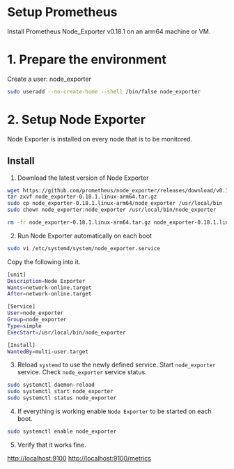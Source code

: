 # Setup Prometheus

Install Prometheus Node_Exporter v0.18.1 on an arm64 machine or VM.

# 1. Prepare the environment

Create a user: node_exporter

```sh
sudo useradd --no-create-home --shell /bin/false node_exporter
```

# 2. Setup Node Exporter

Node Exporter is installed on every node that is to be monitored.

## Install

1. Download the latest version of Node Exporter

```sh
wget https://github.com/prometheus/node_exporter/releases/download/v0.18.1/node_exporter-0.18.1.linux-arm64.tar.gz
tar zxvf node_exporter-0.18.1.linux-arm64.tar.gz
sudo cp node_exporter-0.18.1.linux-arm64/node_exporter /usr/local/bin
sudo chown node_exporter:node_exporter /usr/local/bin/node_exporter

rm -fr node_exporter-0.18.1.linux-arm64.tar.gz node_exporter-0.18.1.linux-arm64
```

2. Run Node Exporter automatically on each boot

```sh
sudo vi /etc/systemd/system/node_exporter.service
```

Copy the following into it.

```sh
[unit]
Description=Node Exporter
Wants=network-online.target
After=network-online.target

[Service]
User=node_exporter
Group=node_exporter
Type=simple
ExecStart=/usr/local/bin/node_exporter

[Install]
WantedBy=multi-user.target
```

3. Reload `systemd` to use the newly defined service. Start `node_exporter` service. Check `node_exporter` service status.

```sh
sudo systemctl daemon-reload
sudo systemctl start node_exporter
sudo systemctl status node_exporter
```

4. If everything is working enable `Node Exporter` to be started on each boot.

```sh
sudo systemctl enable node_exporter
```

5. Verify that it works fine.

[http://localhost:9100](http://localhost:9100)
[http://localhost:9100/metrics](http://localhost:9100/metrics)


